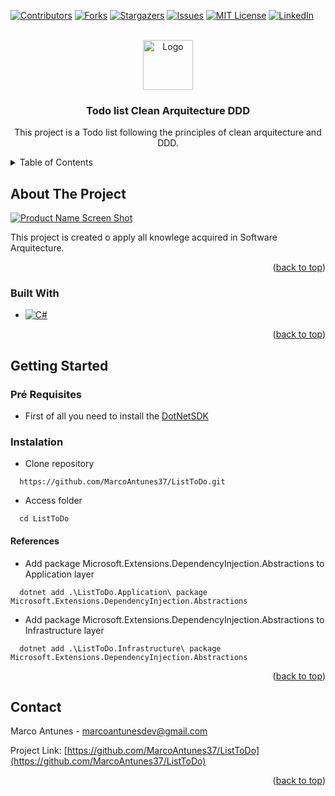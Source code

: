 <a name="readme-top"></a>

[![Contributors][contributors-shield]][contributors-url]
[![Forks][forks-shield]][forks-url]
[![Stargazers][stars-shield]][stars-url]
[![Issues][issues-shield]][issues-url]
[![MIT License][license-shield]][license-url]
[![LinkedIn][linkedin-shield]][linkedin-url]
<!-- PROJECT LOGO -->
<br />
<div align="center">  
<img src="images/logo.png" alt="Logo" width="80" height="80">  

<h3 align="center">Todo list Clean Arquitecture DDD</h3>

  <p align="center">
    This project is a Todo list following the principles of clean arquitecture and DDD.
  </p>
</div>
<!-- TABLE OF CONTENTS -->
<details>
  <summary>Table of Contents</summary>
  <ol>
    <li>
      <a href="#about-the-project">About The Project</a>
      <ul>
        <li><a href="#built-with">Built With</a></li>
      </ul>
    </li>
    <li>
      <a href="#getting-started">Getting Started</a>
      <ul>
        <li><a href="#prerequisites">Prerequisites</a></li>
        <li><a href="#installation">Installation</a></li>
        <li><a href="#references">References</a></li>
      </ul>
    </li>
    <li>
      <a href="#contact">Contact</a>
    </li>
  </ol>
</details>

## About The Project

[![Product Name Screen Shot][product-screenshot]](https://example.com)

This project is created o apply all knowlege acquired in Software Arquitecture.

<p align="right">(<a href="#readme-top">back to top</a>)</p>

### Built With
* [![C#][C#img]][C#-url]

<p align="right">(<a href="#readme-top">back to top</a>)</p>

## Getting Started

### Pré Requisites

* First of all you need to install the [DotNetSDK][dotNetSdk-url]

### Instalation
* Clone repository
```
  https://github.com/MarcoAntunes37/ListToDo.git
```
* Access folder
```
  cd ListToDo
```
#### References

* Add package Microsoft.Extensions.DependencyInjection.Abstractions to Application layer
```
  dotnet add .\ListToDo.Application\ package Microsoft.Extensions.DependencyInjection.Abstractions
```
* Add package Microsoft.Extensions.DependencyInjection.Abstractions to Infrastructure layer
```
  dotnet add .\ListToDo.Infrastructure\ package Microsoft.Extensions.DependencyInjection.Abstractions
```
<p align="right">(<a href="#readme-top">back to top</a>)</p>

## Contact

Marco Antunes - marcoantunesdev@gmail.com

Project Link: [https://github.com/MarcoAntunes37/ListToDo](https://github.com/MarcoAntunes37/ListToDo)

<p align="right">(<a href="#readme-top">back to top</a>)</p>


<!-- MARKDOWN LINKS & IMAGES -->
<!-- https://www.markdownguide.org/basic-syntax/#reference-style-links -->
[contributors-shield]: https://img.shields.io/github/contributors/MarcoAntunes37/ListToDo.svg?style=for-the-badge
[contributors-url]: https://github.com/MarcoAntunes37/ListToDo/graphs/contributors
[forks-shield]: https://img.shields.io/github/forks/MarcoAntunes37/ListToDo.svg?style=for-the-badge
[forks-url]: https://github.com/MarcoAntunes37/ListToDo/network/members
[stars-shield]: https://img.shields.io/github/stars/MarcoAntunes37/ListToDo.svg?style=for-the-badge
[stars-url]: https://github.com/MarcoAntunes37/ListToDo/stargazers
[issues-shield]: https://img.shields.io/github/issues/MarcoAntunes37/ListToDo.svg?style=for-the-badge
[issues-url]: https://github.com/MarcoAntunes37/ListToDo/issues
[license-shield]: https://img.shields.io/github/license/MarcoAntunes37/ListToDo.svg?style=for-the-badge
[license-url]: https://github.com/MarcoAntunes37/ListToDo/blob/master/LICENSE.txt
[linkedin-shield]: https://img.shields.io/badge/-LinkedIn-black.svg?style=for-the-badge&logo=linkedin&colorB=555
[linkedin-url]: https://linkedin.com/in/marco-aurelio-antunes-junior-0b11526a/
[product-screenshot]: images/screenshot.png
[C#img]: https://img.shields.io/badge/c%23-%23239120.svg?style=for-the-badge&logo=c-sharp&logoColor=white 
[C#-url]: https://learn.microsoft.com/en-us/dotnet/csharp/
[dotNetSdk-url]: https://aka.ms/vscDocs/dotnet/download
